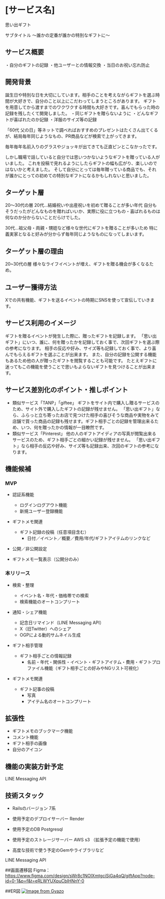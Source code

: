 # [サービス名]
思い出ギフト

サブタイトル
〜誰かの定番が誰かの特別なギフトに〜

##  サービス概要
・自分のギフトの記録
・他ユーザーとの情報交換
・当日のお祝い忘れ防止

## 開発背景
誕生日や特別な日を大切にしています。相手のことを考えながらギフトを選ぶ時間が大好きで、自分のこと以上にこだわってしまうところがあります。
ギフトを用意してから渡すまでのワクワクする時間も大好きです。喜んでもらった時の記録を残したくて開発しました。
・同じギフトを贈らないように
・どんなギフトが喜ばれたのか記録
・洋服のサイズ等の記録

「60代 父の日」等ネットで調べればおすすめのプレゼントはたくさん出てくるが、結局毎年同じようなもの、PR商品などが検索で上がってきます。

毎年毎年名前入りのグラスやジョッキが出てきても正直ピンとこなかったです。

しかし職場で話していると自分では思いつかないようなギフトを贈っている人がいました。
これを投稿で見れるようにしたらギフトの幅も広がり、楽しいのではないかと考えました。
そして自分にとっては毎年贈っている商品でも、それが誰かにとっての初めての特別なギフトになるかもしれないと思いました。

## ターゲット層
20〜30代の層
20代…結婚祝いや出産祝いを初めて贈ることが多い年代
自分もそうだったがどんなものを贈ればいいか、実際に役に立つもの・喜ばれるものは何なのか分からないことだらけでした。

30代…祖父母・両親・甥姪など様々な世代にギフトを贈ることが多いため
特に義実家となると好みが分からず毎年同じようなものになってしまいます。

## ターゲット層の理由
20~30代の層 様々なライフイベントが増え、ギフトを贈る機会が多くなるため。

## ユーザー獲得方法
Xでの共有機能、ギフトを送るイベントの時期にSNSを使って宣伝していきます。

## サービス利用のイメージ
ギフトを贈るイベントが発生した際に、贈ったギフトを記録します。
「思い出ギフト」にいつ、誰に、何を贈ったかを記録しておく事で、次回ギフトを選ぶ際の参考になります。
相手の反応や好み、サイズ等も記録しておく事で、より喜んでもらえるギフトを選ぶことが出来ます。
また、自分の記録を公開する機能もあるため他の人が贈ったギフトを閲覧することも可能です。
たとえギフトに迷ってもこの機能を使うことで思いもよらないギフトを見つけることが出来ます。


## サービス差別化のポイント・推しポイント
- 類似サービス「TANP」「giftee」
ギフトをサイト内で購入し贈るサービスのため、サイト外で購入したギフトの記録が残せません。
「思い出ギフト」なら、ふらっと立ち寄ったお店で見つけた相手の喜びそうな商品や実物をみて店舗で買った商品の記録も残せます。ギフト相手ごとの記録を管理出来るため、いつ、何を贈ったかの情報が一目瞭然です。
- 類似サービス「Pinterest」
他の人のギフトアイディアの写真が閲覧出来るサービスのため、ギフト相手ごとの細かい記録が残せません。
「思い出ギフト」なら相手の反応や好み、サイズ等も記録出来、次回のギフトの参考になります。

## 機能候補
### MVP
- 認証系機能
  - ログインログアウト機能
  - 新規ユーザー登録機能

- ギフトメモ関連
  - ギフト記録の投稿（任意項目含む）
    - 日付／イベント／概要／費用/年代/ギフトアイテムのリンクなど
- 公開／非公開設定

- ギフトメモ一覧表示（公開分のみ）

### 本リリース
- 検索・整理
  - イベント名・年代・価格帯での検索
  - 検索機能のオートコンプリート

- 通知・シェア機能
  - 記念日リマインド（LINE Messaging API）
  - X（旧Twitter）へのシェア
  - OGPによる動的サムネイル生成

- ギフト相手管理
  - ギフト相手ごとの情報記録
    - 名前・年代・関係性・イベント・ギフトアイテム・費用・ギフトプロファイル機能（ギフト相手ごとの好みやNGリスト可視化）

- ギフトメモ関連
  - ギフト記事の投稿
    - 写真
    - アイテム名のオートコンプリート

## 拡張性
- ギフトメモのブックマーク機能
- コメント機能
- ギフト相手の画像
- 自分のアイコン

## 機能の実装方針予定
LINE Messaging API

## 技術スタック
- Railsのバージョン
7系

- 使用予定のデプロイサーバー
Render

- 使用予定のDB
Postgresql

- 使用予定のストレージサーバー
AWS s3 （拡張予定の機能で使用）

- 高度な技術で使う予定のGemやライブラリなど

LINE Messaging API

##画面遷移図
Figma：https://www.figma.com/design/sWr8c1NOlXmtgciSjGa4qQ/giftApp?node-id=0-1&p=f&t=eRLWYUXpuCbIHNnY-0

##ER図
[![Image from Gyazo](https://i.gyazo.com/652f29b9c5df0b02fc89440a5562c6ae.png)](https://gyazo.com/652f29b9c5df0b02fc89440a5562c6ae)
